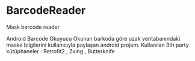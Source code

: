 # BarcodeReader
Mask barcode reader 

Android Barcode Okuyucu 
Okunan barkoda göre uzak veritabanındaki maske bilgilerini kullanıcıyla paylaşan android projem.
Kullanılan 3th party kütüphaneler : Retrofit2 , Zxing , Butterknife  
